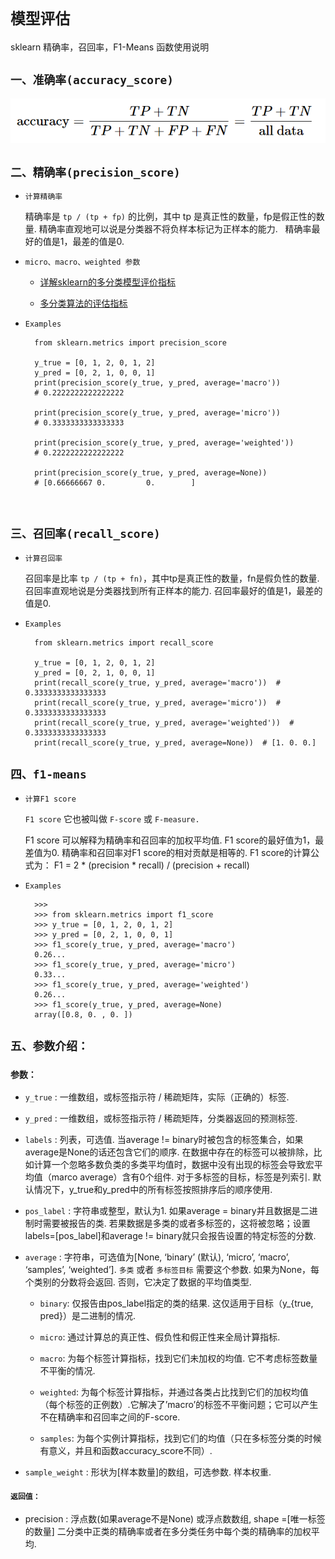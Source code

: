 # `模型评估`

sklearn 精确率，召回率，F1-Means 函数使用说明



## `一、准确率(accuracy_score)`

<div align='center'><img src='./static/acc.jpg'> </div>


## `二、精确率(precision_score)`

* `计算精确率`
 

    精确率是 `tp / (tp + fp)` 的比例，其中 tp 是真正性的数量，fp是假正性的数量. 精确率直观地可以说是分类器不将负样本标记为正样本的能力.
 
    精确率最好的值是1，最差的值是0.

*  `micro、macro、weighted 参数`

    * [详解sklearn的多分类模型评价指标](https://zhuanlan.zhihu.com/p/59862986)

    * [多分类算法的评估指标](https://www.jianshu.com/p/103b3015802f)

* `Examples`

        from sklearn.metrics import precision_score

        y_true = [0, 1, 2, 0, 1, 2]
        y_pred = [0, 2, 1, 0, 0, 1]
        print(precision_score(y_true, y_pred, average='macro'))  
        # 0.2222222222222222

        print(precision_score(y_true, y_pred, average='micro'))  
        # 0.3333333333333333

        print(precision_score(y_true, y_pred, average='weighted'))  
        # 0.2222222222222222

        print(precision_score(y_true, y_pred, average=None))  
        # [0.66666667 0.         0.        ]

 


## `三、召回率(recall_score)`

* `计算召回率`
 
    召回率是比率 `tp / (tp + fn)`，其中tp是真正性的数量，fn是假负性的数量. 召回率直观地说是分类器找到所有正样本的能力.
    召回率最好的值是1，最差的值是0.

* `Examples`

        from sklearn.metrics import recall_score

        y_true = [0, 1, 2, 0, 1, 2]
        y_pred = [0, 2, 1, 0, 0, 1]
        print(recall_score(y_true, y_pred, average='macro'))  # 0.3333333333333333
        print(recall_score(y_true, y_pred, average='micro'))  # 0.3333333333333333
        print(recall_score(y_true, y_pred, average='weighted'))  # 0.3333333333333333
        print(recall_score(y_true, y_pred, average=None))  # [1. 0. 0.]





##  `四、f1-means`


* `计算F1 score`

    `F1 score` 它也被叫做 `F-score` 或 `F-measure.`

    F1 score 可以解释为精确率和召回率的加权平均值. F1 score的最好值为1，最差值为0. 精确率和召回率对F1 score的相对贡献是相等的. F1 score的计算公式为：
    F1 = 2 * (precision * recall) / (precision + recall)


* `Examples`

        >>>
        >>> from sklearn.metrics import f1_score
        >>> y_true = [0, 1, 2, 0, 1, 2]
        >>> y_pred = [0, 2, 1, 0, 0, 1]
        >>> f1_score(y_true, y_pred, average='macro')  
        0.26...
        >>> f1_score(y_true, y_pred, average='micro')  
        0.33...
        >>> f1_score(y_true, y_pred, average='weighted')  
        0.26...
        >>> f1_score(y_true, y_pred, average=None)
        array([0.8, 0. , 0. ])



## `五、参数介绍：`

### `参数：`

* `y_true` : 一维数组，或标签指示符 / 稀疏矩阵，实际（正确的）标签.

* `y_pred` : 一维数组，或标签指示符 / 稀疏矩阵，分类器返回的预测标签.

* `labels` : 列表，可选值. 当average != binary时被包含的标签集合，如果average是None的话还包含它们的顺序. 在数据中存在的标签可以被排除，比如计算一个忽略多数负类的多类平均值时，数据中没有出现的标签会导致宏平均值（marco average）含有0个组件. 对于多标签的目标，标签是列索引. 默认情况下，y_true和y_pred中的所有标签按照排序后的顺序使用.

* `pos_label` : 字符串或整型，默认为1. 如果average = binary并且数据是二进制时需要被报告的类. 若果数据是多类的或者多标签的，这将被忽略；设置labels=[pos_label]和average != binary就只会报告设置的特定标签的分数.

* `average` : 字符串，可选值为[None, ‘binary’ (默认), ‘micro’, ‘macro’, ‘samples’, ‘weighted’]. `多类` 或者 `多标签目标` 需要这个参数. 如果为None，每个类别的分数将会返回. 否则，它决定了数据的平均值类型.

    * `binary`: 仅报告由pos_label指定的类的结果. 这仅适用于目标（y_{true, pred}）是二进制的情况.

    * `micro`: 通过计算总的真正性、假负性和假正性来全局计算指标.

    * `macro`: 为每个标签计算指标，找到它们未加权的均值. 它不考虑标签数量不平衡的情况.

    * `weighted`: 为每个标签计算指标，并通过各类占比找到它们的加权均值（每个标签的正例数）.它解决了’macro’的标签不平衡问题；它可以产生不在精确率和召回率之间的F-score.

    * `samples`: 为每个实例计算指标，找到它们的均值（只在多标签分类的时候有意义，并且和函数accuracy_score不同）.

* `sample_weight` : 形状为[样本数量]的数组，可选参数. 样本权重.

#### `返回值：`

* precision : 浮点数(如果average不是None) 或浮点数数组, shape =[唯一标签的数量]
    二分类中正类的精确率或者在多分类任务中每个类的精确率的加权平均.

